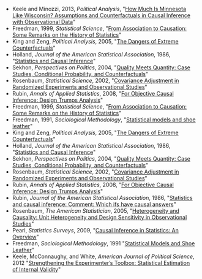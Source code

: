  - Keele and Minozzi, 2013, *Political Analysis*, "[How Much Is Minnesota Like Wisconsin? Assumptions and Counterfactuals in Causal Inference with Observational Data](http://zmjones.com/static/causal-inference/keele-pa-2013.pdf)"
 - Freedman, 1999, *Statistical Science*, "[From Association to Causation: Some Remarks on the History of Statistics](http://zmjones.com/static/causal-inference/freedman-ss-1999.pdf)"
 - King and Zeng, *Political Analysis*, 2005, "[The Dangers of Extreme Counterfactuals](http://zmjones.com/static/causal-inference/king-pa-2005.pdf)"
 - Holland, *Journal of the American Statistical Association*, 1986, "[Statistics and Causal Inference](http://zmjones.com/static/causal-inference/holland-jasa-1986.pdf)"
 - Sekhon, *Perspectives on Politics*, 2004, "[Quality Meets Quantity: Case Studies, Conditional Probability, and Counterfactuals](http://zmjones.com/static/causal-inference/sekhon-pp-2004.pdf)"
 - Rosenbaum, *Statistical Science*, 2002, "[Covariance Adjustment in Randomized Experiments and Observational Studies](http://zmjones.com/static/causal-inference/rosenbaum-ss-2002.pdf)"
 - Rubin, *Annals of Applied Statistics*, 2008, "[For Objective Causal Inference: Design Trumps Analysis](http://zmjones.com/static/causal-inference/rubin-aas-2008.pdf)"
 - Freedman, 1999, *Statistical Science*, "[From Association to Causation: Some Remarks on the History of Statistics](http://zmjones.com/data/causal-inference/freedman-ss-1999.pdf)"
 - Freedman, 1991, *Sociological Methodology*, "[Statistical models and shoe leather](http://cooley.libarts.wsu.edu/schwartj/pdf/Freedman_statistical%20model.pdf)" 
 - King and Zeng, *Political Analysis*, 2005, "[The Dangers of Extreme Counterfactuals](http://zmjones.com/data/causal-inference/king-pa-2005.pdf)"
 - Holland, *Journal of the American Statistical Association*, 1986, "[Statistics and Causal Inference](http://zmjones.com/data/causal-inference/holland-jasa-1986.pdf)"
 - Sekhon, *Perspectives on Politics*, 2004, "[Quality Meets Quantity: Case Studies, Conditional Probability, and Counterfactuals](http://zmjones.com/data/causal-inference/sekhon-pp-2004.pdf)"
 - Rosenbaum, *Statistical Science*, 2002, "[Covariance Adjustment in Randomized Experiments and Observational Studies](http://zmjones.com/data/causal-inference/rosenbaum-ss-2002.pdf)"
 - Rubin, *Annals of Applied Statistics*, 2008, "[For Objective Causal Inference: Design Trumps Analysis](http://zmjones.com/data/causal-inference/rubin-aas-2008.pdf)"
 - Rubin, *Journal of the American Statistical Association*, 1986, "[Statistics and causal inference: Comment: Which ifs have causal answers](http://www.ipc-undp.org/evaluation/aula1-causalidade/Rubin%20-%20Comments%20on%20Causal%20Inference.pdf)"
 - Rosenbaum, *The American Statistician*, 2005, "[Heterogeneity and Causality: Unit Heterogeneity and Design
Sensitivity in Observational Studies](http://zmjones.com/static/causal-inference/rosenbaum-as-2005.pdf)"
 - Pearl, *Statistics Surveys*, 2009, "[Causal Inference in Statistics: An Overview](http://zmjones.com/static/causal-inference/pearl-ss-2009.pdf)"
 - Freedman, *Sociological Methodology*, 1991 "[Statistical Models and Shoe Leather](http://zmjones.com/static/causal-inference/freedman-sm-1991.pdf)"
 - Keele, McConnaughy, and White, *American Journal of Political Science*, 2012 "[Strengthening the Experimenter’s Toolbox: Statistical Estimation of Internal Validity](http://zmjones.com/static/causal-inference/keele-ajps-2012.pdf)"
